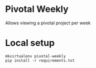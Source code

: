 # Pivotal Weekly

Allows viewing a pivotal project per week


# Local setup

    mkvirtualenv pivotal-weekly
    pip install -r requirements.txt